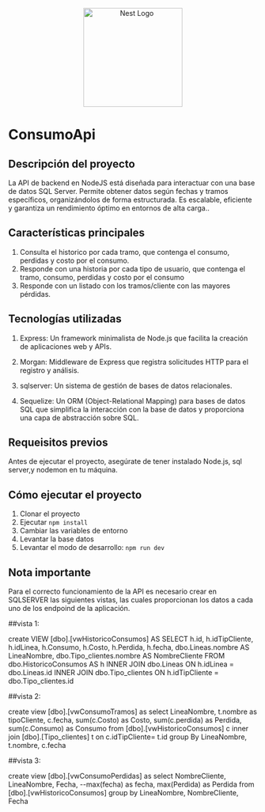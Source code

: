<p align="center">
  <a href="https://nodejs.org/es" target="blank"><img src="https://res.cloudinary.com/practicaldev/image/fetch/s--vrvqSDHx--/c_imagga_scale,f_auto,fl_progressive,h_420,q_auto,w_1000/https://dev-to-uploads.s3.amazonaws.com/i/s15ubgod56c7butyt7eu.jpg" width="200" alt="Nest Logo" /></a>
</p>

# ConsumoApi

## Descripción del proyecto

La API de backend en NodeJS está diseñada para interactuar con una base de datos SQL Server. Permite obtener datos según fechas y tramos específicos, organizándolos de forma estructurada. Es escalable, eficiente y garantiza un rendimiento óptimo en entornos de alta carga..

## Características principales

1. Consulta el historico por cada tramo, que contenga el consumo, perdidas y costo por el consumo.
2. Responde con una historia por cada tipo de usuario, que contenga el tramo, consumo, perdidas y costo por el consumo
3. Responde con un listado con los tramos/cliente con las mayores pérdidas.

## Tecnologías utilizadas

1. Express: Un framework minimalista de Node.js que facilita la creación de aplicaciones web y APIs.

2. Morgan: Middleware de Express que registra solicitudes HTTP para el registro y análisis.

3. sqlserver: Un sistema de gestión de bases de datos relacionales.

4. Sequelize: Un ORM (Object-Relational Mapping) para bases de datos SQL que simplifica la interacción con la base de datos y proporciona una capa de abstracción sobre SQL.

## Requeisitos previos

Antes de ejecutar el proyecto, asegúrate de tener instalado Node.js,  sql server,y nodemon en tu máquina.

## Cómo ejecutar el proyecto

1. Clonar el proyecto
2. Ejecutar `npm install`
3. Cambiar las variables de entorno
5. Levantar la base datos
6. Levantar el modo de desarrollo: `npm run dev`

## Nota importante

Para el correcto funcionamiento de la API es necesario crear en SQLSERVER las siguientes vistas, las cuales proporcionan los datos a cada uno de los endpoind de la aplicación.

##vista 1:

create VIEW [dbo].[vwHistoricoConsumos]
AS
SELECT h.id, h.idTipCliente, h.idLinea, h.Consumo, h.Costo, h.Perdida,
h.fecha, dbo.Lineas.nombre AS LineaNombre, dbo.Tipo_clientes.nombre AS NombreCliente
FROM dbo.HistoricoConsumos AS h INNER JOIN
dbo.Lineas ON h.idLinea = dbo.Lineas.id INNER JOIN
dbo.Tipo_clientes ON h.idTipCliente = dbo.Tipo_clientes.id

##vista 2:

create view [dbo].[vwConsumoTramos] as
select LineaNombre,
t.nombre as tipoCliente,
c.fecha,
sum(c.Costo) as Costo,
sum(c.perdida) as Perdida,
sum(c.Consumo) as Consumo from [dbo].[vwHistoricoConsumos] c
inner join [dbo].[Tipo_clientes] t
on c.idTipCliente= t.id
group By LineaNombre, t.nombre, c.fecha

##vista 3:

create view [dbo].[vwConsumoPerdidas] as
select
NombreCliente,
LineaNombre,
Fecha,
--max(fecha) as fecha,
max(Perdida) as Perdida
from [dbo].[vwHistoricoConsumos]
group by
LineaNombre,
NombreCliente,
Fecha
